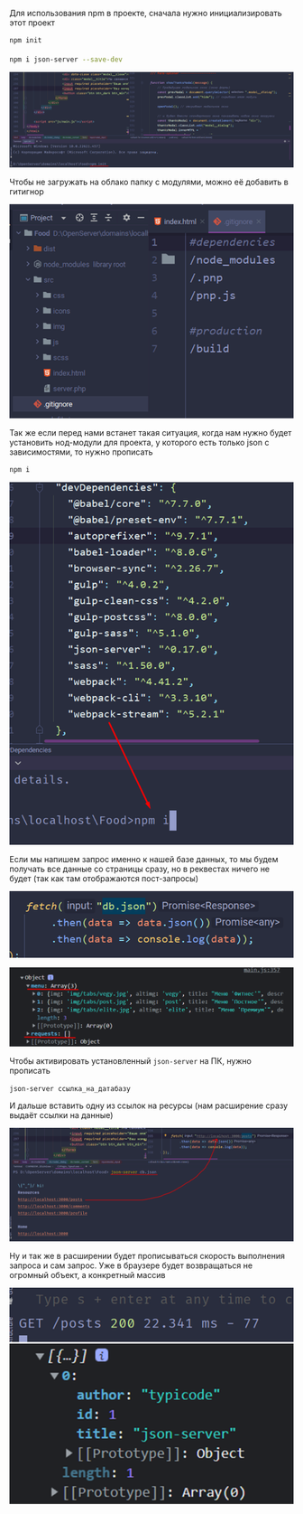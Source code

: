 
Для использования npm в проекте, сначала нужно инициализировать этот проект

```bash
npm init

npm i json-server --save-dev
```

![](_png/Pasted%20image%2020220909181310.png)

Чтобы не загружать на облако папку с модулями, можно её добавить в гитигнор

![](_png/Pasted%20image%2020220909181314.png)

Так же если перед нами встанет такая ситуация, когда нам нужно будет установить нод-модули для проекта, у которого есть только json с зависимостями, то нужно прописать

```bash
npm i
```

![](_png/Pasted%20image%2020220909181321.png)

Если мы напишем запрос именно к нашей базе данных, то мы будем получать все данные со страницы сразу, но в реквестах ничего не будет (так как там отображаются пост-запросы)

![](_png/Pasted%20image%2020220909181329.png)

![](_png/Pasted%20image%2020220909181333.png)

Чтобы активировать установленный `json-server` на ПК, нужно прописать

`json-server ссылка_на_датабазу`

И дальше вставить одну из ссылок на ресурсы (нам расширение сразу выдаёт ссылки на данные)

![](_png/Pasted%20image%2020220909181342.png)

Ну и так же в расширении будет прописываться скорость выполнения запроса и сам запрос. Уже в браузере будет возвращаться не огромный объект, а конкретный массив

![](_png/Pasted%20image%2020220909181347.png)
![](_png/Pasted%20image%2020220909181352.png)